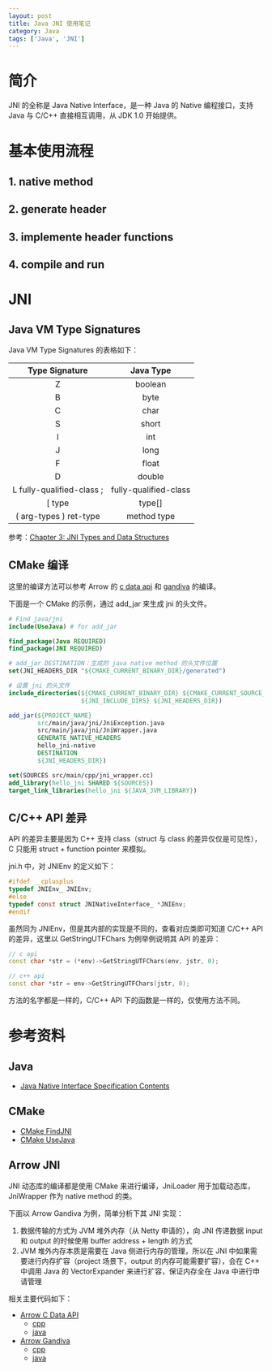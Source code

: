 ```yaml
---
layout: post
title: Java JNI 使用笔记
category: Java
tags: ['Java', 'JNI']
---
```


# 简介

JNI 的全称是 Java Native Interface，是一种 Java 的 Native 编程接口，支持 Java 与 C/C++ 直接相互调用，从 JDK 1.0 开始提供。

# 基本使用流程

## 1. native method

## 2. generate header

## 3. implemente header functions

## 4. compile and run

# JNI

## Java VM Type Signatures 

Java VM Type Signatures 的表格如下：

|       Type Signature      |       Java Type       |
|:-------------------------:|:---------------------:|
| Z                         | boolean               |
| B                         | byte                  |
| C                         | char                  |
| S                         | short                 |
| I                         | int                   |
| J                         | long                  |
| F                         | float                 |
| D                         | double                |
| L fully-qualified-class ; | fully-qualified-class |
| [ type                    | type[]                |
| ( arg-types ) ret-type    | method type           |

参考：[Chapter 3: JNI Types and Data Structures](https://docs.oracle.com/javase/8/docs/technotes/guides/jni/spec/types.html)

## CMake 编译

这里的编译方法可以参考 Arrow 的 [c data api](https://github.com/apache/arrow/blob/master/java/c/CMakeLists.txt) 和 [gandiva](https://github.com/apache/arrow/blob/master/java/gandiva/CMakeLists.txt) 的编译。

下面是一个 CMake 的示例，通过 add_jar 来生成 jni 的头文件。

```cmake
# Find java/jni
include(UseJava) # for add_jar

find_package(Java REQUIRED)
find_package(JNI REQUIRED)

# add_jar DESTINATION：生成的 java native method 的头文件位置
set(JNI_HEADERS_DIR "${CMAKE_CURRENT_BINARY_DIR}/generated")

# 设置 jni 的头文件
include_directories(${CMAKE_CURRENT_BINARY_DIR} ${CMAKE_CURRENT_SOURCE_DIR}
                    ${JNI_INCLUDE_DIRS} ${JNI_HEADERS_DIR})

add_jar(${PROJECT_NAME}
        src/main/java/jni/JniException.java
        src/main/java/jni/JniWrapper.java
        GENERATE_NATIVE_HEADERS
        hello_jni-native
        DESTINATION
        ${JNI_HEADERS_DIR})

set(SOURCES src/main/cpp/jni_wrapper.cc)
add_library(hello_jni SHARED ${SOURCES})
target_link_libraries(hello_jni ${JAVA_JVM_LIBRARY})
```

## C/C++ API 差异

API 的差异主要是因为 C++ 支持 class（struct 与 class 的差异仅仅是可见性），C 只能用 struct + function pointer 来模拟。

jni.h 中，对 JNIEnv 的定义如下：

```c
#ifdef __cplusplus
typedef JNIEnv_ JNIEnv;
#else
typedef const struct JNINativeInterface_ *JNIEnv;
#endif
```

虽然同为 JNIEnv，但是其内部的实现是不同的，查看对应类即可知道 C/C++ API 的差异，这里以 GetStringUTFChars 为例举例说明其 API 的差异：

```cpp
// c api
const char *str = (*env)->GetStringUTFChars(env, jstr, 0);

// c++ api
const char *str = env->GetStringUTFChars(jstr, 0);
```

方法的名字都是一样的，C/C++ API 下的函数是一样的，仅使用方法不同。

# 参考资料

## Java

* [Java Native Interface Specification Contents](https://docs.oracle.com/javase/8/docs/technotes/guides/jni/spec/jniTOC.html)

## CMake

* [CMake FindJNI](https://cmake.org/cmake/help/latest/module/FindJNI.html)
* [CMake UseJava](https://cmake.org/cmake/help/latest/module/UseJava.html)

## Arrow JNI

JNI 动态库的编译都是使用 CMake 来进行编译，JniLoader 用于加载动态库，JniWrapper 作为 native method 的类。

下面以 Arrow Gandiva 为例，简单分析下其 JNI 实现：
1. 数据传输的方式为 JVM 堆外内存（从 Netty 申请的），向 JNI 传递数据 input 和 output 的时候使用 buffer address + length 的方式
2. JVM 堆外内存本质是需要在 Java 侧进行内存的管理，所以在 JNI 中如果需要进行内存扩容（project 场景下，output 的内存可能需要扩容），会在 C++ 中调用 Java 的 VectorExpander 来进行扩容，保证内存全在 Java 中进行申请管理

相关主要代码如下：
* [Arrow C Data API](https://github.com/apache/arrow/blob/master/java/c/README.md)
    * [cpp](https://github.com/apache/arrow/blob/master/java/c/src/main/cpp/jni_wrapper.cc)
    * [java](https://github.com/apache/arrow/blob/master/java/c/src/main/java/org/apache/arrow/c/jni/JniWrapper.java)
* [Arrow Gandiva](https://github.com/apache/arrow/blob/master/java/gandiva/README.md)
    * [cpp](https://github.com/apache/arrow/blob/master/cpp/src/gandiva/jni/jni_common.cc)
    * [java](https://github.com/apache/arrow/blob/master/java/gandiva/src/main/java/org/apache/arrow/gandiva/evaluator/JniWrapper.java)